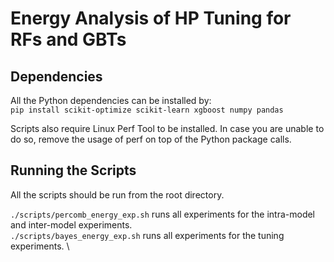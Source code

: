 # Energy Analysis of HP Tuning for RFs and GBTs

## Dependencies
All the Python dependencies can be installed by:\
`pip install scikit-optimize scikit-learn xgboost numpy pandas` 

Scripts also require Linux Perf Tool to be installed. In case you are unable to do so, remove the usage of perf on top of the Python package calls.

## Running the Scripts
All the scripts should be run from the root directory.

`./scripts/percomb_energy_exp.sh` runs all experiments for the intra-model and inter-model experiments. \
`./scripts/bayes_energy_exp.sh` runs all experiments for the tuning experiments. \
